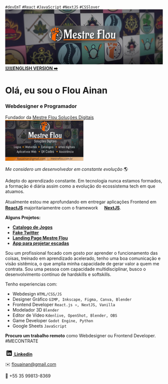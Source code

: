 `#devEmT` `#React` `#JavaScript` `#NextJS` `#CSSlover`
![<img src="src/images/capa-github.webp" />](src/images/capa-github.webp)
[**🇺🇸ENGLISH VERSION ➡️**](/README_EN.md)
# Olá, eu sou o Flou Ainan # 
### Webdesigner e Programador ###

Fundador da [Mestre Flou Soluções Digitais](https://www.mestreflou.com.br/)<br>
[<img src="src/images/link-preview-compact-02.webp" width="250px">](https://www.mestreflou.com.br/)


*Me considero um desenvolvedor em constante evolução* 🌎 

Adepto do aprendizado constante. Em tecnologia nunca estamos formados, a formação é diária assim como a evolução do ecossistema tech em que atuamos.

Atualmente estou me aprofundando em entregar aplicações Frontend em [<img src="https://w7.pngwing.com/pngs/18/497/png-transparent-black-and-blue-atom-icon-screenshot-react-javascript-responsive-web-design-github-angularjs-github-logo-electric-blue-signage.png" width="16" height="16" /><b>ReactJS</b>](https://react.dev/) majoritariamentre com o framework [<img src="https://static-00.iconduck.com/assets.00/next-js-icon-512x512-zuauazrk.png" width="16" height="16" /><b>NextJS</b>](https://nextjs.org/).

<b>Alguns Projetos:</b>

- **[Catalogo de Jogos](https://github.com/flou-ainan/my-games-catalog#my-games-catalog)**
- **[Fake Twitter](https://github.com/flou-ainan/twitter-post-maker#twitter-post-maker)**
- **[Landing Page Mestre Flou](https://github.com/flou-ainan/servicos-do-mestre#readme)**
- **[App para projetar escadas](https://github.com/flou-ainan/app-escadas-codeart#app-para-projetar-escadas)**


Sou um profissional focado com gosto por aprender o funcionamento das coisas, treinado em aprendizado acelerado, tenho uma boa comunicação e visão sistêmica, o que amplia minha capacidade de gerar valor a quem me contrata. Sou uma pessoa com capacidade multidisciplinar, busco o desenvolvimento contínuo de hardskills e softskills.

Tenho experiencias com:
- Webdesign `HTML/CSS/JS`
- Designer Gráfico `GIMP, Inkscape, Figma, Canva, Blender`
- Frontend Developer `React.js ⚛️, NextJS, Vanilla`
- Modelador 3D `Blender`
- Editor de Vídeo `Kdenlive, OpenShot, Blender, OBS`
- Game Developer `Godot Engine, Python`
- Google Sheets `JavaScript`

**Procuro um trabalho remoto** como Webdesigner ou Frontend Developer.
#MECONTRATE

[<img src="src/images/linkedin-svgrepo-com.png" width="25px"/> **Linkedin**](https://www.linkedin.com/in/flouainan/)

✉️ flouainan@gmail.com

💬 +55 35 99813-8369


